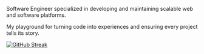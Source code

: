 Software Engineer specialized in developing and maintaining scalable web and software platforms. 

My playground for turning code into experiences and ensuring every project tells its story. 

[![GitHub Streak](https://streak-stats.demolab.com?user=monamoxie&theme=whatsapp-light2&card_width=700)](https://git.io/streak-stats)

